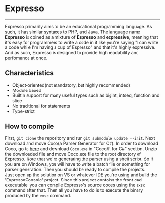 # Expresso
-----------------

Expresso primarily aims to be an educational programming language. As such, it has similar syntaxes to PHP, and Java.
The language name __Expresso__ is coined as a mixture of __Espresso__ and __expressive__, meaning that it's easy for programmers to write a code in it like you're saying "I can write a code while I'm having a cup of Espresso" and that it's highly expressive. And as such, Expresso is designed to provide high readability and perfomance at once.

## Characteristics

* Object-oriented(not mandatory, but highly recommended)
* Module based
* Builtin support for many useful types such as bigint, intseq, function and slice
* No traditional for statements
* Type-strict 

## How to compile

First, `git clone` the repository and run `git submodule update --init`. Next download and move Coco(a Parser Generator for C#). In order to download Coco, go to [here](http://www.ssw.uni-linz.ac.at/Coco/) and download `Coco.exe` in "Coco/R for C#" section. Unzip the downloaded file and move Coco.exe file to the root directory of Expresso. Note that we're generating the parser using a shell script. So if you are on Windows, you will have to write a batch file or something for parser generation. Then you should be ready to compile the projects.   
Just open up the solution on VS or whatever IDE you're using and build the 'ExpressoConsole' project. Since this project contains the front end executable, you can compile Expresso's source codes using the `exsc` command after that. Then all you have to do is to execute the binary produced by the `exsc` command.

